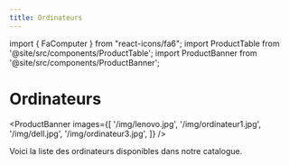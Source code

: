 ```yaml
---
title: Ordinateurs
---
```

import { FaComputer } from "react-icons/fa6";
import ProductTable from '@site/src/components/ProductTable';
import ProductBanner from '@site/src/components/ProductBanner';



#  <FaComputer /> Ordinateurs

<ProductBanner images={[
  '/img/lenovo.jpg',
  '/img/ordinateur1.jpg',
  '/img/dell.jpg',
  '/img/ordinateur3.jpg',
]} />

Voici la liste des ordinateurs disponibles dans notre catalogue.

<ProductTable category="Ordinateur" />
